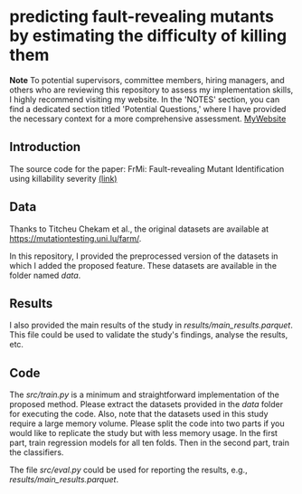 # predicting fault-revealing mutants by estimating the difficulty of killing them

 **Note**
To potential supervisors, committee members, hiring managers, and others who are reviewing this repository to assess my implementation skills, I highly recommend visiting my website. In the 'NOTES' section, you can find a dedicated section titled 'Potential Questions,' where I have provided the necessary context for a more comprehensive assessment. [MyWebsite](https://taharostami.github.io/notes/)

## Introduction

The source code for the paper: FrMi: Fault-revealing Mutant Identification using killability severity [(link)](https://www.sciencedirect.com/science/article/abs/pii/S0950584923001623)

## Data

Thanks to Titcheu Chekam et al., the original datasets are available at   https://mutationtesting.uni.lu/farm/.

In this repository, I provided the preprocessed version of the datasets in which I added the proposed feature. These datasets are available in the folder named *data*.

## Results
I also provided the main results of the study in *results/main_results.parquet*. This file could be used to validate the study's findings, analyse the results, etc.

## Code
The *src/train.py* is a minimum and straightforward implementation of the proposed method. Please extract the datasets provided in the *data* folder for executing the code. Also, note that the datasets used in this study require a large memory volume. Please split the code into two parts if you would like to replicate the study but with less memory usage. In the first part, train regression models for all ten folds. Then in the second part, train the classifiers.

The file *src/eval.py* could be used for reporting the results, e.g., *results/main_results.parquet*.

 
